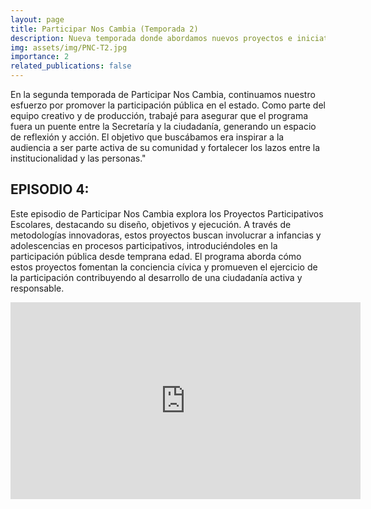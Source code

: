 ```yaml
---
layout: page
title: Participar Nos Cambia (Temporada 2)
description: Nueva temporada donde abordamos nuevos proyectos e iniciativas para fortalecer la participación pública
img: assets/img/PNC-T2.jpg
importance: 2
related_publications: false
---
```


En la segunda temporada de Participar Nos Cambia, continuamos nuestro esfuerzo por promover la participación pública en el estado. Como parte del equipo creativo y de producción, trabajé para asegurar que el programa fuera un puente entre la Secretaría y la ciudadanía, generando un espacio de reflexión y acción. El objetivo que buscábamos era inspirar a la audiencia a ser parte activa de su comunidad y fortalecer los lazos entre la institucionalidad y las personas."

## EPISODIO 4: 

Este episodio de Participar Nos Cambia explora los Proyectos Participativos Escolares, destacando su diseño, objetivos y ejecución. A través de metodologías innovadoras, estos proyectos buscan involucrar a infancias y adolescencias en procesos participativos, introduciéndoles en la participación pública desde temprana edad. El programa aborda cómo estos proyectos fomentan la conciencia cívica y promueven el ejercicio de la participación contribuyendo al desarrollo de una ciudadanía activa y responsable.

<iframe width="560" height="315" src="https://www.youtube.com/embed/GQyVeqg5nkU?si=iA-su2K-OkxRig9Z" title="YouTube video player" frameborder="0" allow="accelerometer; autoplay; clipboard-write; encrypted-media; gyroscope; picture-in-picture; web-share" referrerpolicy="strict-origin-when-cross-origin" allowfullscreen></iframe>
